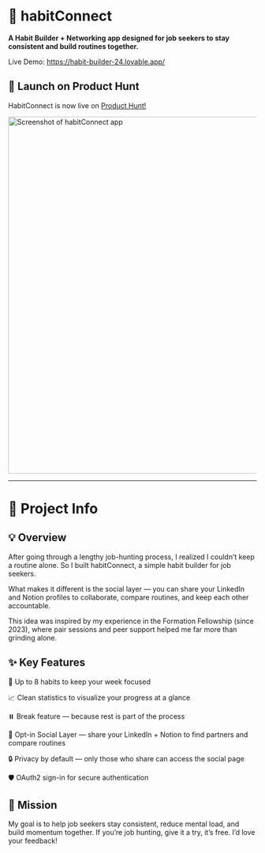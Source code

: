 

# 🌱 habitConnect

**A Habit Builder + Networking app designed for job seekers to stay consistent and build routines together.**

Live Demo: https://habit-builder-24.lovable.app/

## 🚀 Launch on Product Hunt
HabitConnect is now live on [Product Hunt!](https://www.producthunt.com/products/habitconnect)


<img width="773" height="723" alt="Screenshot of habitConnect app" src="https://github.com/user-attachments/assets/cbd13616-0701-4b3d-85b1-0300806f83e1" />


---
# 🔗 Project Info

## 💡 Overview

After going through a lengthy job-hunting process, I realized I couldn’t keep a routine alone.
So I built habitConnect, a simple habit builder for job seekers.

What makes it different is the social layer — you can share your LinkedIn and Notion profiles to collaborate, compare routines, and keep each other accountable.

This idea was inspired by my experience in the Formation Fellowship (since 2023), where pair sessions and peer support helped me far more than grinding alone.

## ✨ Key Features

🎯 Up to 8 habits to keep your week focused

📈 Clean statistics to visualize your progress at a glance

⏸️ Break feature — because rest is part of the process

🤝 Opt-in Social Layer — share your LinkedIn + Notion to find partners and compare routines

🔒 Privacy by default — only those who share can access the social page

🛡️ OAuth2 sign-in for secure authentication

## 🎯 Mission

My goal is to help job seekers stay consistent, reduce mental load, and build momentum together.
If you’re job hunting, give it a try, it’s free. I’d love your feedback!





